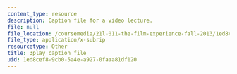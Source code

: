 ```yaml
---
content_type: resource
description: Caption file for a video lecture.
file: null
file_location: /coursemedia/21l-011-the-film-experience-fall-2013/1ed8cef89cb05a4ea9270faaa81df120_r67dVaGtBGA.vtt
file_type: application/x-subrip
resourcetype: Other
title: 3play caption file
uid: 1ed8cef8-9cb0-5a4e-a927-0faaa81df120
---
```

